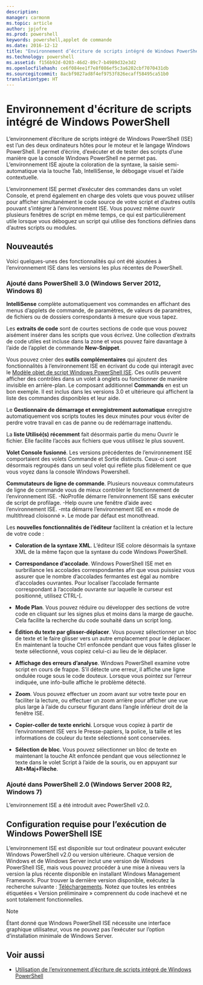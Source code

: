 ```yaml
---
description: 
manager: carmonm
ms.topic: article
author: jpjofre
ms.prod: powershell
keywords: powershell,applet de commande
ms.date: 2016-12-12
title: "Environnement d’écriture de scripts intégré de Windows PowerShell ISE"
ms.technology: powershell
ms.assetid: f156b92d-0203-46d2-89c7-b4989d32e3d2
ms.openlocfilehash: ce6f084ee1f7e8f086ef5c3a6202cbf7070431db
ms.sourcegitcommit: 8acbf9827ad8f4ef9753f826ecaff58495ca51b0
translationtype: HT
---
```

# <a name="windows-powershell-integrated-scripting-environment-ise"></a>Environnement d'écriture de scripts intégré de Windows PowerShell
L’environnement d’écriture de scripts intégré de Windows PowerShell (ISE) est l’un des deux ordinateurs hôtes pour le moteur et le langage Windows PowerShell. Il permet d’écrire, d’exécuter et de tester des scripts d’une manière que la console Windows PowerShell ne permet pas. L’environnement ISE ajoute la coloration de la syntaxe, la saisie semi-automatique via la touche Tab, IntelliSense, le débogage visuel et l’aide contextuelle.

L’environnement ISE permet d’exécuter des commandes dans un volet Console, et prend également en charge des volets que vous pouvez utiliser pour afficher simultanément le code source de votre script et d’autres outils pouvant s’intégrer à l’environnement ISE. Vous pouvez même ouvrir plusieurs fenêtres de script en même temps, ce qui est particulièrement utile lorsque vous déboguez un script qui utilise des fonctions définies dans d’autres scripts ou modules.

## <a name="whats-new"></a>Nouveautés
Voici quelques-unes des fonctionnalités qui ont été ajoutées à l’environnement ISE dans les versions les plus récentes de PowerShell.

### <a name="added-in-powershell-30-windows-server-2012-windows-8"></a>Ajouté dans PowerShell 3.0 (Windows Server 2012, Windows 8)
**IntelliSense** complète automatiquement vos commandes en affichant des menus d’applets de commande, de paramètres, de valeurs de paramètres, de fichiers ou de dossiers correspondants à mesure que vous tapez.

Les **extraits de code** sont de courtes sections de code que vous pouvez aisément insérer dans les scripts que vous écrivez. Une collection d’extraits de code utiles est incluse dans la zone et vous pouvez faire davantage à l’aide de l’applet de commande **New-Snippet**.

Vous pouvez créer des **outils complémentaires** qui ajoutent des fonctionnalités à l’environnement ISE en écrivant du code qui interagit avec le [Modèle objet de script Windows PowerShell ISE](https://technet.microsoft.com/en-us/library/dd819478.aspx). Ces outils peuvent afficher des contrôles dans un volet à onglets ou fonctionner de manière invisible en arrière-plan. Le composant additionnel **Commands** en est un bon exemple. Il est inclus dans les versions 3.0 et ultérieure qui affichent la liste des commandes disponibles et leur aide.

Le **Gestionnaire de démarrage et enregistrement automatique** enregistre automatiquement vos scripts toutes les deux minutes pour vous éviter de perdre votre travail en cas de panne ou de redémarrage inattendu.

La **liste Utilisé(s) récemment** fait désormais partie du menu Ouvrir le fichier. Elle facilite l’accès aux fichiers que vous utilisez le plus souvent.

**Volet Console fusionné**. Les versions précédentes de l’environnement ISE comportaient des volets Commande et Sortie distincts. Ceux-ci sont désormais regroupés dans un seul volet qui reflète plus fidèlement ce que vous voyez dans la console Windows Powershell.

**Commutateurs de ligne de commande**. Plusieurs nouveaux commutateurs de ligne de commande vous de mieux contrôler le fonctionnement de l’environnement ISE. -NoProfile démarre l’environnement ISE sans exécuter de script de profilage. -Help ouvre une fenêtre d’aide avec l’environnement ISE. -mta démarre l’environnement ISE en « mode de multithread cloisonné ». Le mode par défaut est monothread.

Les **nouvelles fonctionnalités de l’éditeur** facilitent la création et la lecture de votre code :

-   **Coloration de la syntaxe XML**. L’éditeur ISE colore désormais la syntaxe XML de la même façon que la syntaxe du code Windows PowerShell.

-   **Correspondance d’accolade**. Windows PowerShell ISE met en surbrillance les accolades correspondantes afin que vous puissiez vous assurer que le nombre d’accolades fermantes est égal au nombre d’accolades ouvrantes. Pour localiser l’accolade fermante correspondant à l’accolade ouvrante sur laquelle le curseur est positionné, utilisez CTRL-\[.

-   **Mode Plan**. Vous pouvez réduire ou développer des sections de votre code en cliquant sur les signes plus et moins dans la marge de gauche. Cela facilite la recherche du code souhaité dans un script long.

-   **Édition du texte par glisser-déplacer**. Vous pouvez sélectionner un bloc de texte et le faire glisser vers un autre emplacement pour le déplacer. En maintenant la touche Ctrl enfoncée pendant que vous faites glisser le texte sélectionné, vous copiez celui-ci au lieu de le déplacer.

-   **Affichage des erreurs d’analyse**. Windows PowerShell examine votre script en cours de frappe. S’il détecte une erreur, il affiche une ligne ondulée rouge sous le code douteux. Lorsque vous pointez sur l’erreur indiquée, une info-bulle affiche le problème détecté.

-   **Zoom**. Vous pouvez effectuer un zoom avant sur votre texte pour en faciliter la lecture, ou effectuer un zoom arrière pour afficher une vue plus large à l’aide du curseur figurant dans l’angle inférieur droit de la fenêtre ISE.

-   **Copier-coller de texte enrichi**. Lorsque vous copiez à partir de l’environnement ISE vers le Presse-papiers, la police, la taille et les informations de couleur du texte sélectionné sont conservées.

-   **Sélection de bloc**. Vous pouvez sélectionner un bloc de texte en maintenant la touche Alt enfoncée pendant que vous sélectionnez le texte dans le volet Script à l’aide de la souris, ou en appuyant sur **Alt+Maj+Flèche**.

### <a name="added-in-powershell-20-windows-server-2008-r2-windows-7"></a>Ajouté dans PowerShell 2.0 (Windows Server 2008 R2, Windows 7)
L’environnement ISE a été introduit avec PowerShell v2.0.

## <a name="requirements-for-running-the-windows-powershell-ise"></a>Configuration requise pour l’exécution de Windows PowerShell ISE
L’environnement ISE est disponible sur tout ordinateur pouvant exécuter Windows PowerShell v2.0 ou version ultérieure. Chaque version de Windows et de Windows Server inclut une version de Windows PowerShell ISE, mais vous pouvez procéder à une mise à niveau vers la version la plus récente disponible en installant Windows Management Framework. Pour trouver la dernière version disponible, exécutez la recherche suivante : [Téléchargements](http://www.microsoft.com/en-us/search/DownloadResults.aspx?q=%22windows%20management%20framework%22%20PowerShell&sortby=Relevancy~Descending). Notez que toutes les entrées étiquetées « Version préliminaire » comprennent du code inachevé et ne sont totalement fonctionnelles.

> [!NOTE]
> Étant donné que Windows PowerShell ISE nécessite une interface graphique utilisateur, vous ne pouvez pas l’exécuter sur l’option d’installation minimale de Windows Server.

## <a name="see-also"></a>Voir aussi
- [Utilisation de l’environnement d’écriture de scripts intégré de Windows PowerShell](http://technet.microsoft.com/library/cc732148.aspx)

